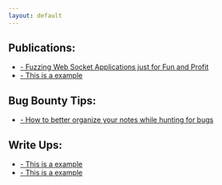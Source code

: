 ```yaml
---
layout: default
---
```


## Publications:

* [ - Fuzzing Web Socket Applications just for Fun and Profit]()
* [ - This is a example]()

## Bug Bounty Tips:

* [ - How to better organize your notes while hunting for bugs](/tips/2019/06/11/organize-your-notes-bug-bounty)

## Write Ups:

* [ - This is a example]()
* [ - This is a example]()
